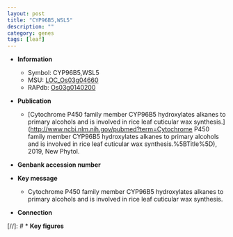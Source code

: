 ```yaml
---
layout: post
title: "CYP96B5,WSL5"
description: ""
category: genes
tags: [leaf]
---
```


* **Information**  
    + Symbol: CYP96B5,WSL5  
    + MSU: [LOC_Os03g04660](http://rice.plantbiology.msu.edu/cgi-bin/ORF_infopage.cgi?orf=LOC_Os03g04660)  
    + RAPdb: [Os03g0140200](http://rapdb.dna.affrc.go.jp/viewer/gbrowse_details/irgsp1?name=Os03g0140200)  

* **Publication**  
    + [Cytochrome P450 family member CYP96B5 hydroxylates alkanes to primary alcohols and is involved in rice leaf cuticular wax synthesis.](http://www.ncbi.nlm.nih.gov/pubmed?term=Cytochrome P450 family member CYP96B5 hydroxylates alkanes to primary alcohols and is involved in rice leaf cuticular wax synthesis.%5BTitle%5D), 2019, New Phytol.

* **Genbank accession number**  

* **Key message**  
    + Cytochrome P450 family member CYP96B5 hydroxylates alkanes to primary alcohols and is involved in rice leaf cuticular wax synthesis.

* **Connection**  

[//]: # * **Key figures**  


